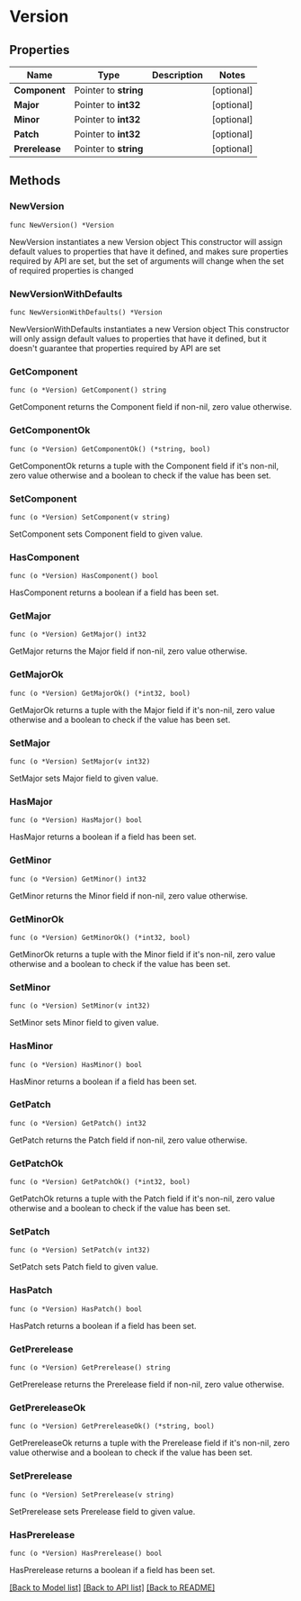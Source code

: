 # Version

## Properties

Name | Type | Description | Notes
------------ | ------------- | ------------- | -------------
**Component** | Pointer to **string** |  | [optional] 
**Major** | Pointer to **int32** |  | [optional] 
**Minor** | Pointer to **int32** |  | [optional] 
**Patch** | Pointer to **int32** |  | [optional] 
**Prerelease** | Pointer to **string** |  | [optional] 

## Methods

### NewVersion

`func NewVersion() *Version`

NewVersion instantiates a new Version object
This constructor will assign default values to properties that have it defined,
and makes sure properties required by API are set, but the set of arguments
will change when the set of required properties is changed

### NewVersionWithDefaults

`func NewVersionWithDefaults() *Version`

NewVersionWithDefaults instantiates a new Version object
This constructor will only assign default values to properties that have it defined,
but it doesn't guarantee that properties required by API are set

### GetComponent

`func (o *Version) GetComponent() string`

GetComponent returns the Component field if non-nil, zero value otherwise.

### GetComponentOk

`func (o *Version) GetComponentOk() (*string, bool)`

GetComponentOk returns a tuple with the Component field if it's non-nil, zero value otherwise
and a boolean to check if the value has been set.

### SetComponent

`func (o *Version) SetComponent(v string)`

SetComponent sets Component field to given value.

### HasComponent

`func (o *Version) HasComponent() bool`

HasComponent returns a boolean if a field has been set.

### GetMajor

`func (o *Version) GetMajor() int32`

GetMajor returns the Major field if non-nil, zero value otherwise.

### GetMajorOk

`func (o *Version) GetMajorOk() (*int32, bool)`

GetMajorOk returns a tuple with the Major field if it's non-nil, zero value otherwise
and a boolean to check if the value has been set.

### SetMajor

`func (o *Version) SetMajor(v int32)`

SetMajor sets Major field to given value.

### HasMajor

`func (o *Version) HasMajor() bool`

HasMajor returns a boolean if a field has been set.

### GetMinor

`func (o *Version) GetMinor() int32`

GetMinor returns the Minor field if non-nil, zero value otherwise.

### GetMinorOk

`func (o *Version) GetMinorOk() (*int32, bool)`

GetMinorOk returns a tuple with the Minor field if it's non-nil, zero value otherwise
and a boolean to check if the value has been set.

### SetMinor

`func (o *Version) SetMinor(v int32)`

SetMinor sets Minor field to given value.

### HasMinor

`func (o *Version) HasMinor() bool`

HasMinor returns a boolean if a field has been set.

### GetPatch

`func (o *Version) GetPatch() int32`

GetPatch returns the Patch field if non-nil, zero value otherwise.

### GetPatchOk

`func (o *Version) GetPatchOk() (*int32, bool)`

GetPatchOk returns a tuple with the Patch field if it's non-nil, zero value otherwise
and a boolean to check if the value has been set.

### SetPatch

`func (o *Version) SetPatch(v int32)`

SetPatch sets Patch field to given value.

### HasPatch

`func (o *Version) HasPatch() bool`

HasPatch returns a boolean if a field has been set.

### GetPrerelease

`func (o *Version) GetPrerelease() string`

GetPrerelease returns the Prerelease field if non-nil, zero value otherwise.

### GetPrereleaseOk

`func (o *Version) GetPrereleaseOk() (*string, bool)`

GetPrereleaseOk returns a tuple with the Prerelease field if it's non-nil, zero value otherwise
and a boolean to check if the value has been set.

### SetPrerelease

`func (o *Version) SetPrerelease(v string)`

SetPrerelease sets Prerelease field to given value.

### HasPrerelease

`func (o *Version) HasPrerelease() bool`

HasPrerelease returns a boolean if a field has been set.


[[Back to Model list]](../README.md#documentation-for-models) [[Back to API list]](../README.md#documentation-for-api-endpoints) [[Back to README]](../README.md)


